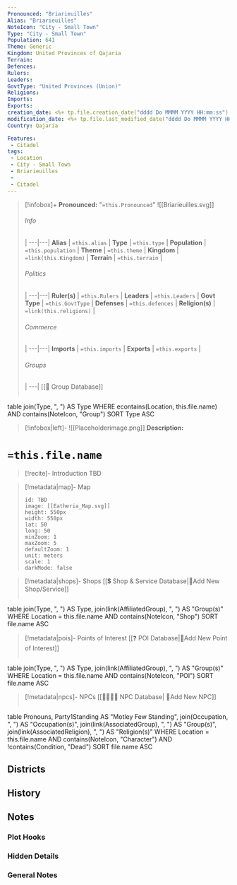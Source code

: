 ```yaml
---
Pronounced: "Briarieuilles"
Alias: "Briarieuilles"
NoteIcon: "City - Small Town"
Type: "City - Small Town"
Population: 641
Theme: Generic
Kingdom: United Provinces of Qajaria
Terrain:
Defences: 
Rulers: 
Leaders: 
GovtType: "United Provinces (Union)"
Religions:
Imports:
Exports:
creation_date: <%+ tp.file.creation_date("dddd Do MMMM YYYY HH:mm:ss") %> 
modification_date: <%+ tp.file.last_modified_date("dddd Do MMMM YYYY HH:mm:ss") %>
Country: Qajaria

Features:
 - Citadel
tags:
 - Location
 - City - Small Town
 - Briarieuilles
 - 
 - Citadel
---
```


> [!infobox]+
> **Pronounced:**  "`=this.Pronounced`"
> ![[Briarieuilles.svg]]
> ###### Info
>  |
> ---|---|
> **Alias** | `=this.alias` |
> **Type** | `=this.type` |
> **Population** | `=this.population` |
> **Theme** | `=this.theme` |
> **Kingdom** | `=link(this.Kingdom)` |
> **Terrain** | `=this.terrain` |
> ###### Politics
>  |
> ---|---|
> **Ruler(s)** | `=this.Rulers` |
> **Leaders** | `=this.Leaders` |
> **Govt Type** | `=this.GovtType` |
> **Defenses** | `=this.defences` |
> **Religion(s)** | `=link(this.religions)` |
> ###### Commerce
>  |
> ---|---|
> **Imports** | `=this.imports` |
> **Exports** | `=this.exports` |
> ###### Groups
>  |
> ---|
[[🔰 Group Database]]
> ```dataview 
table join(Type, ", ") AS Type
WHERE econtains(Location, this.file.name) AND contains(NoteIcon, "Group")
SORT Type ASC

> [!infobox|left]- 
> ![[Placeholderimage.png]]
> **Description:** 

# **`=this.file.name`**
> [!recite]- Introduction
TBD

> [!metadata|map]- Map
> ```leaflet
> id: TBD
> image: [[Eatheria_Map.svg]]
> height: 550px
> width: 550px
> lat: 50
> long: 50
> minZoom: 1
> maxZoom: 5
> defaultZoom: 1
> unit: meters
> scale: 1
> darkMode: false
> ```

> [!metadata|shops]- Shops
> [[💲 Shop & Service Database|📝Add New Shop/Service]]
> ```dataview
table join(Type, ", ") AS Type, join(link(AffiliatedGroup), ", ") AS "Group(s)"
WHERE Location = this.file.name AND contains(NoteIcon, "Shop")
SORT file.name ASC

> [!metadata|pois]- Points of Interest
> [[❓ POI Database|📝Add New Point of Interest]]
> ```dataview
table join(Type, ", ") AS Type, join(link(AffiliatedGroup), ", ") AS "Group(s)"
WHERE Location = this.file.name AND contains(NoteIcon, "POI")
SORT file.name ASC

> [!metadata|npcs]- NPCs
> [[👨‍👩‍👧‍👦 NPC Database| 📝Add New NPC]]
> ```dataview
table Pronouns, Party1Standing AS "Motley Few Standing", join(Occupation, ", ") AS "Occupation(s)", join(link(AssociatedGroup), ", ") AS "Group(s)", join(link(AssociatedReligion), ", ") AS "Religion(s)"
WHERE Location = this.file.name AND contains(NoteIcon, "Character") AND !contains(Condition, "Dead")
SORT file.name ASC

## Districts


## History


## Notes
### Plot Hooks


### Hidden Details


### General Notes

